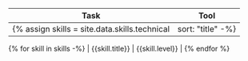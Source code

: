 | Task | Tool |
| ---- | ---- |
{% assign skills = site.data.skills.technical | sort: "title" -%}
{% for skill in skills -%}
| {{skill.title}} | {{skill.level}} |
{% endfor %}
